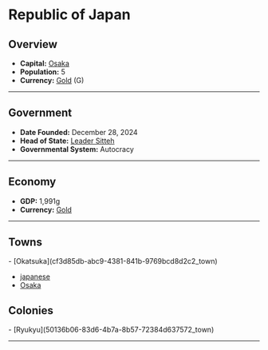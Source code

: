 <!--UNDEDITED FILE, remove this entire line if this file has been edited!-->
# <!--NAME-->Republic of Japan<!--NAME-->

## Overview

- **Capital:** <!--CAPITAL_LINK-->[Osaka](03d5d6da-a990-48c4-9cd0-4a063da0852c_town)<!--CAPITAL_LINK-->
- **Population:** <!--POPULATION-->5<!--POPULATION-->
- **Currency:** <!--CURRENCY_LINK-->[Gold](Gold_currency)<!--CURRENCY_LINK--> (<!--CURRENCY_ABV-->G<!--CURRENCY_ABV-->)

---

## Government

- **Date Founded:** <!--FOUNDED-->December 28, 2024<!--FOUNDED-->
- **Head of State:** <!--LEADER_TITLE_LINK-->[Leader Sitteh](Sitteh_user)<!--LEADER_TITLE_LINK-->
- **Governmental System:** <!--GOVERNMENT-->Autocracy<!--GOVERNMENT-->

---

## Economy

- **GDP:** <!--GDP-->1,991g<!--GDP-->
- **Currency:** <!--CURRENCY_LINK-->[Gold](Gold_currency)<!--CURRENCY_LINK-->

---

## Towns

<!--TOWNS-->- [Okatsuka](cf3d85db-abc9-4381-841b-9769bcd8d2c2_town)
- [japanese](8f41e5c2-8644-466f-8176-7170bbda0979_town)
- [Osaka](03d5d6da-a990-48c4-9cd0-4a063da0852c_town)<!--TOWNS-->

## Colonies

<!--COLONIES-->- [Ryukyu](50136b06-83d6-4b7a-8b57-72384d637572_town)<!--COLONIES-->

---